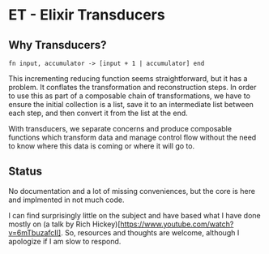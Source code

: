 ET - Elixir Transducers
=======================

## Why Transducers?

    fn input, accumulator -> [input + 1 | accumulator] end

This incrementing reducing function seems straightforward, but it has a problem. It conflates the transformation and reconstruction steps. In order to use this as part of a composable chain of transformations, we have to ensure the initial collection is a list, save it to an intermediate list between each step, and then convert it from the list at the end.

With transducers, we separate concerns and produce composable functions which transform data and manage control flow without the need to know where this data is coming or where it will go to.

## Status

No documentation and a lot of missing conveniences, but the core is here and implmented in not much code.

I can find surprisingly little on the subject and have based what I have done mostly on (a talk by Rich Hickey)[https://www.youtube.com/watch?v=6mTbuzafcII]. So, resources and thoughts are welcome, although I apologize if I am slow to respond.
